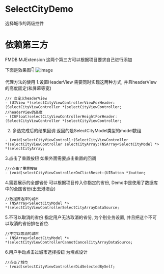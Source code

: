 # SelectCityDemo
选择城市的两级控件

# 依赖第三方
FMDB
MJExtension
这两个第三方可以根据项目要求自己进行添加

下面是效果图👇
![image](https://github.com/zhouxinv/SelectCityDemo.git)

代理方法的使用
1.设置HeaderView
需要同时实现这两种方式, 并且headerView的高度固定(和屏幕等宽)
```
/// 自定义headerView
- (UIView *)selectCityViewControllerViewForHeader:(SelectCityViewController *)selectCityViewController;
//headerView的高度
- (CGFloat)selectCityViewControllerHeightForHeader:(SelectCityViewController *)selectCityViewController;
```
2. 多选完成后的结果回调
返回的是SelectCityModel类型的model数组
```
- (void)selectCityViewControll:(SelectCityViewController *)selectCityViewController selectCityArray:(NSArray<SelectCityModel *> *)selectCityArray;
```

3.点击了重置按钮
如果外面需要点击重置的回调
```
///点击了重置按钮
- (void)selectCityViewControllerOnClickReset:(UIButton *)button;
```

4.需要展示的全部省份
可以根据项目传入你指定的省份, Demo中是使用了数据库中的全国省份(出去港澳台)
```
//数据源选择的城市
- (NSArray<SelectCityModel *> *)selectCityViewControllerSelectCityArrayDataSource;
```

5.不可以取消的省份
指定用户无法取消的省份, 为个别业务设置, 并且把这个不可以取消的省份排在首位.
```
//不可以取消的城市
- (NSArray<SelectCityModel *> *)selectCityViewControllerCannotCancelCityArrayDataSource;
```

6.用户手动点击过城市选择按钮
为埋点设计
```
//点击了城市
- (void)selectCityViewControllerDidSelectedBySelf;
```
